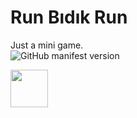 # Run Bıdık Run
Just a mini game.</br>
![GitHub manifest version](https://img.shields.io/badge/version-v0.21.13.4-blue) </br>

[<img src="https://static.itch.io/images/badge-color.svg" height="60"/>](https://cuberkam.itch.io/run-bdk-run)
